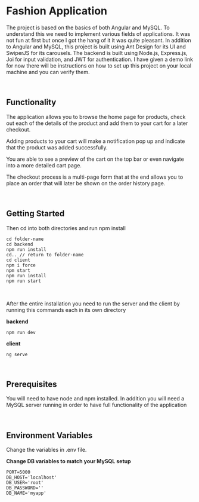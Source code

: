 # Fashion Application

The project is based on the basics of both Angular and MySQL. To understand this we need to implement various fields of applications. It was not fun at first but once I got the hang of it it was quite pleasant. In addition to Angular and MySQL, this project is built using Ant Design for its UI and SwiperJS for its carousels. The backend is built using Node.js, Express.js, Joi for input validation, and JWT for authentication. I have given a demo link for now there will be instructions on how to set up this project on your local machine and you can verify them.

<br/>


## Functionality

The application allows you to browse the home page for products, check out each of the details of the product and add them to your cart for a later checkout.

Adding products to your cart will make a notification pop up and indicate that the product was added successfully.

You are able to see a preview of the cart on the top bar or even navigate into a more detailed cart page.

The checkout process is a multi-page form that at the end allows you to place an order that will later be shown on the order history page.

<br/>

## Getting Started

Then cd into both directories and run npm install

```
cd folder-name
cd backend
npm run install
cd.. // return to folder-name
cd client
npm i force
npm start
npm run install
npm run start
```

<br/>

After the entire installation you need to run the server and the client by running this commands each in its own directory

**backend**

```
npm run dev
```

**client**

```
ng serve
```

<br/>

## Prerequisites

You will need to have node and npm installed. In addition you will need a MySQL server running in order to have full functionality of the application

<br/>

## Environment Variables

Change the variables in .env file.

**Change DB variables to match your MySQL setup**

```
PORT=5000
DB_HOST='localhost'
DB_USER='root'
DB_PASSWORD=''
DB_NAME='myapp'
```
